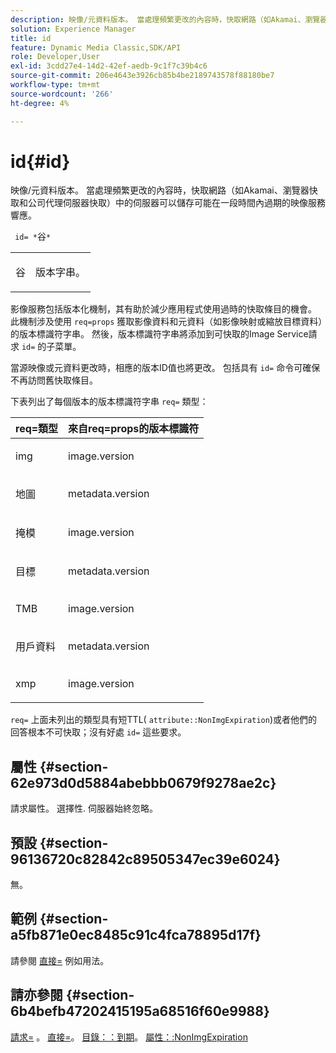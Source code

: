 ```yaml
---
description: 映像/元資料版本。 當處理頻繁更改的內容時，快取網路（如Akamai、瀏覽器快取和公司代理伺服器快取）中的伺服器可以儲存可能在一段時間內過期的映像服務響應。
solution: Experience Manager
title: id
feature: Dynamic Media Classic,SDK/API
role: Developer,User
exl-id: 3cdd27e4-14d2-42ef-aedb-9c1f7c39b4c6
source-git-commit: 206e4643e3926cb85b4be2189743578f88180be7
workflow-type: tm+mt
source-wordcount: '266'
ht-degree: 4%

---
```


# id{#id}

映像/元資料版本。 當處理頻繁更改的內容時，快取網路（如Akamai、瀏覽器快取和公司代理伺服器快取）中的伺服器可以儲存可能在一段時間內過期的映像服務響應。

` id= *`谷`*`

<table id="simpletable_3A6EBDA15B004636804E1ACEF952479A"> 
 <tr class="strow"> 
  <td class="stentry"> <p> <span class="codeph"> <span class="varname"> 谷 </span> </span> </p> </td> 
  <td class="stentry"> <p>版本字串。 </p> </td> 
 </tr> 
</table>

影像服務包括版本化機制，其有助於減少應用程式使用過時的快取條目的機會。 此機制涉及使用 `req=props` 獲取影像資料和元資料（如影像映射或縮放目標資料）的版本標識符字串。 然後，版本標識符字串將添加到可快取的Image Service請求 `id=` 的子菜單。

當源映像或元資料更改時，相應的版本ID值也將更改。 包括具有 `id=` 命令可確保不再訪問舊快取條目。

下表列出了每個版本的版本標識符字串 `req=` 類型：

<table id="table_AE39BEBE18864880BBBF1C4F16785E2D"> 
 <thead> 
  <tr> 
   <th class="entry"> <b> req=類型</b> </th> 
   <th class="entry"> <b> 來自req=props的版本標識符</b> </th> 
  </tr> 
 </thead>
 <tbody> 
  <tr> 
   <td> <p> img </p> </td> 
   <td> <p> image.version </p> </td> 
  </tr> 
  <tr> 
   <td> <p> 地圖 </p> </td> 
   <td> <p> metadata.version </p> </td> 
  </tr> 
  <tr> 
   <td> <p> 掩模 </p> </td> 
   <td> <p> image.version </p> </td> 
  </tr> 
  <tr> 
   <td> <p> 目標 </p> </td> 
   <td> <p> metadata.version </p> </td> 
  </tr> 
  <tr> 
   <td> <p> TMB </p> </td> 
   <td> <p> image.version </p> </td> 
  </tr> 
  <tr> 
   <td> <p> 用戶資料 </p> </td> 
   <td> <p> metadata.version </p> </td> 
  </tr> 
  <tr> 
   <td> <p> xmp </p> </td> 
   <td> <p> image.version </p> </td> 
  </tr> 
 </tbody> 
</table>

`req=` 上面未列出的類型具有短TTL( `attribute::NonImgExpiration`)或者他們的回答根本不可快取；沒有好處 `id=` 這些要求。

## 屬性 {#section-62e973d0d5884abebbb0679f9278ae2c}

請求屬性。 選擇性. 伺服器始終忽略。

## 預設 {#section-96136720c82842c89505347ec39e6024}

無。

## 範例 {#section-a5fb871e0ec8485c91c4fca78895d17f}

請參閱 [直接=](../../../../../is-api/http-ref/image-serving-api-ref/c-http-protocol-reference/c-command-reference/r-rect.md#reference-520b90d30b4c4b4692a723e4df6adaf3) 例如用法。

## 請亦參閱 {#section-6b4befb47202415195a68516f60e9988}

[請求=](../../../../../is-api/http-ref/image-serving-api-ref/c-http-protocol-reference/c-command-reference/r-req/r-req.md#reference-907cdb4a97034db7ad94695f25552e76) 。 [直接=](../../../../../is-api/http-ref/image-serving-api-ref/c-http-protocol-reference/c-command-reference/r-rect.md#reference-520b90d30b4c4b4692a723e4df6adaf3)。 [目錄：：到期](../../../../../is-api/image-catalog/image-serving-api-ref/c-image-catalog-reference/c-image-svg-data-reference/c-image-data-reference/r-expiration-cat.md#reference-a7afd668ecbb4d2da65d86259aa6a28a)。 [屬性：:NonImgExpiration](../../../../../is-api/image-catalog/image-serving-api-ref/c-image-catalog-reference/c-attributes-reference/r-nonimgexpiration.md#reference-a8066cd0d24b4ea98100ade4821f1f9d)
